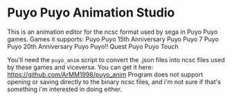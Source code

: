 # Puyo Puyo Animation Studio

This is an animation editor for the ncsc format used by sega in Puyo Puyo games.
Games it supports:
Puyo Puyo 15th Anniversary
Puyo Puyo 7
Puyo Puyo 20th Anniversary
Puyo Puyo!! Quest
Puyo Puyo Touch

You'll need the `puyo_anim` script to convert the .json files into ncsc files used by these games and viceversa.
You can get it here:
https://github.com/ArMM1998/puyo_anim
Program does not support opening or saving directly to the binary ncsc files, and i'm not sure if that's something i'm interested in doing either.
